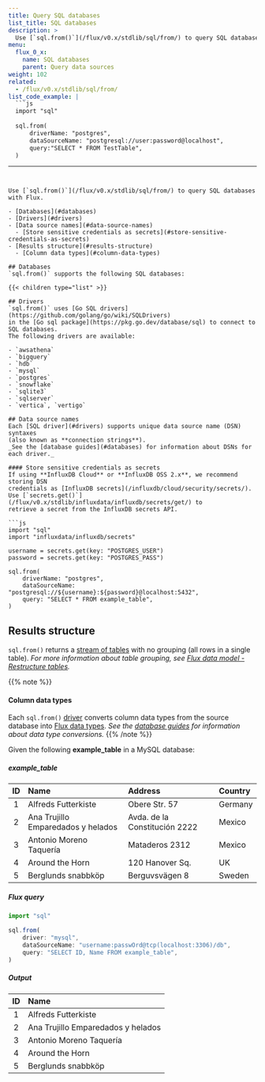 ```yaml
---
title: Query SQL databases
list_title: SQL databases
description: >
  Use [`sql.from()`](/flux/v0.x/stdlib/sql/from/) to query SQL databases with Flux.
menu:
  flux_0_x:
    name: SQL databases
    parent: Query data sources
weight: 102
related:
  - /flux/v0.x/stdlib/sql/from/
list_code_example: |
  ```js
  import "sql"
  
  sql.from(
      driverName: "postgres",
      dataSourceName: "postgresql://user:password@localhost",
      query:"SELECT * FROM TestTable",
  )
  ```
---
```


Use [`sql.from()`](/flux/v0.x/stdlib/sql/from/) to query SQL databases with Flux.

- [Databases](#databases)
- [Drivers](#drivers)
- [Data source names](#data-source-names)
  - [Store sensitive credentials as secrets](#store-sensitive-credentials-as-secrets)
- [Results structure](#results-structure)
  - [Column data types](#column-data-types)

## Databases
`sql.from()` supports the following SQL databases:

{{< children type="list" >}}

## Drivers
`sql.from()` uses [Go SQL drivers](https://github.com/golang/go/wiki/SQLDrivers)
in the [Go sql package](https://pkg.go.dev/database/sql) to connect to SQL databases.
The following drivers are available:

- `awsathena`
- `bigquery`
- `hdb`
- `mysql`
- `postgres`
- `snowflake`
- `sqlite3`
- `sqlserver`
- `vertica`, `vertigo`

## Data source names
Each [SQL driver](#drivers) supports unique data source name (DSN) syntaxes
(also known as **connection strings**).
_See the [database guides](#databases) for information about DSNs for each driver._

#### Store sensitive credentials as secrets
If using **InfluxDB Cloud** or **InfluxDB OSS 2.x**, we recommend storing DSN
credentials as [InfluxDB secrets](/influxdb/cloud/security/secrets/).
Use [`secrets.get()`](/flux/v0.x/stdlib/influxdata/influxdb/secrets/get/) to
retrieve a secret from the InfluxDB secrets API.

```js
import "sql"
import "influxdata/influxdb/secrets"

username = secrets.get(key: "POSTGRES_USER")
password = secrets.get(key: "POSTGRES_PASS")

sql.from(
    driverName: "postgres",
    dataSourceName: "postgresql://${username}:${password}@localhost:5432",
    query: "SELECT * FROM example_table",
)
```

## Results structure
`sql.from()` returns a [stream of tables](/flux/v0.x/get-started/data-model/#stream-of-tables)
with no grouping (all rows in a single table).
_For more information about table grouping, see
[Flux data model - Restructure tables](/flux/v0.x/get-started/data-model/#restructure-tables)._

{{% note %}}
#### Column data types
Each `sql.from()` [driver](#drivers) converts column data types from the source
database into [Flux data types](/flux/v0.x/spec/types/#basic-types).
_See the [database guides](#databases) for information about data type conversions._
{{% /note %}}

Given the following **example_table** in a MySQL database:

##### example_table
| ID  | Name                               | Address                       | Country |
| :-: | :--------------------------------- | :---------------------------- | :------ |
|  1  | Alfreds Futterkiste                | Obere Str. 57                 | Germany |
|  2  | Ana Trujillo Emparedados y helados | Avda. de la Constitución 2222 | Mexico  |
|  3  | Antonio Moreno Taquería            | Mataderos 2312                | Mexico  |
|  4  | Around the Horn                    | 120 Hanover Sq.               | UK      |
|  5  | Berglunds snabbköp                 | Berguvsvägen 8                | Sweden  |

##### Flux query
```js
import "sql"

sql.from(
    driver: "mysql",
    dataSourceName: "username:passwOrd@tcp(localhost:3306)/db",
    query: "SELECT ID, Name FROM example_table",
)
```

##### Output
| ID  | Name                               |
| :-: | :--------------------------------- |
|  1  | Alfreds Futterkiste                |
|  2  | Ana Trujillo Emparedados y helados |
|  3  | Antonio Moreno Taquería            |
|  4  | Around the Horn                    |
|  5  | Berglunds snabbköp                 |

